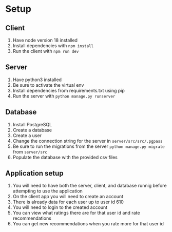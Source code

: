 # Setup

## Client

1. Have node version 18 installed
2. Install dependencies with `npm install`
3. Run the client with `npm run dev`

## Server

1. Have python3 installed
2. Be sure to activate the virtual env
3. Install dependencies from requirements.txt using pip
4. Run the server with `python manage.py runserver`

## Database

1. Install PostgreSQL
2. Create a database
3. Create a user
4. Change the connection string for the server in `server/src/src/.pgpass`
5. Be sure to run the migrations from the server `python manage.py migrate` from `server/src`
6. Populate the database with the provided csv files

## Application setup

1. You will need to have both the server, client, and database runnig before attempting to use the application
2. On the client app you will need to create an account
3. There is already data for each user up to user id 610
4. You will need to login to the created account
5. You can view what ratings there are for that user id and rate recommendations
6. You can get new recommendations when you rate more for that user id
